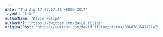 ```yaml
---
date: "Thu Aug 17 07:07:41 +0000 2017"
layout: "like"
authorName: "David Filipe"
authorUrl: "https://twitter.com/david_filipe"
originalPost: "https://twitter.com/david_filipe/status/898078864202747904"
---
```

